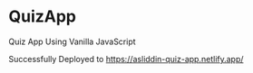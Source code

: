 # QuizApp
Quiz App Using Vanilla JavaScript

Successfully Deployed to https://asliddin-quiz-app.netlify.app/

